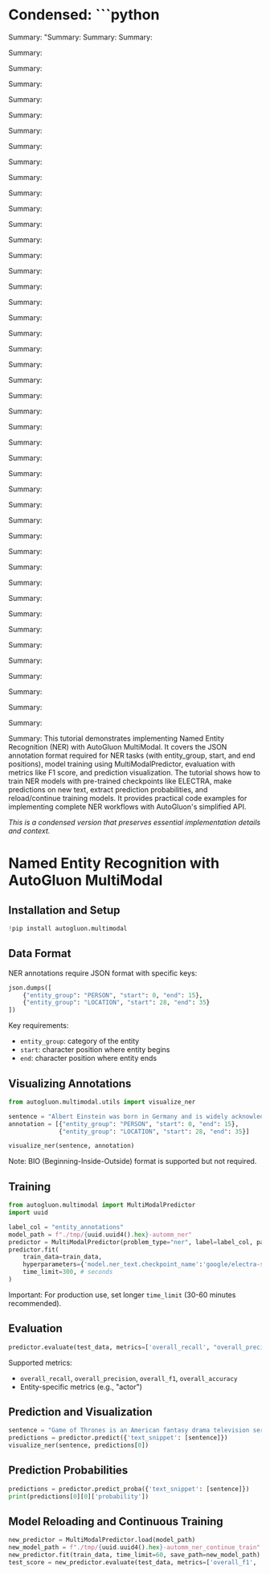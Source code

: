 # Condensed: ```python

Summary: "Summary: 
Summary: 
Summary: 

Summary: 

Summary: 

Summary: 

Summary: 

Summary: 

Summary: 

Summary: 

Summary: 

Summary: 

Summary: 

Summary: 

Summary: 

Summary: 

Summary: 

Summary: 

Summary: 

Summary: 

Summary: 

Summary: 

Summary: 

Summary: 

Summary: 

Summary: 

Summary: 

Summary: 

Summary: 

Summary: 

Summary: 

Summary: 

Summary: 

Summary: 

Summary: 

Summary: 

Summary: 

Summary: 

Summary: 

Summary: 

Summary: 

Summary: 

Summary: 

Summary: 

Summary: 

Summary: 

Summary: 

Summary: This tutorial demonstrates implementing Named Entity Recognition (NER) with AutoGluon MultiModal. It covers the JSON annotation format required for NER tasks (with entity_group, start, and end positions), model training using MultiModalPredictor, evaluation with metrics like F1 score, and prediction visualization. The tutorial shows how to train NER models with pre-trained checkpoints like ELECTRA, make predictions on new text, extract prediction probabilities, and reload/continue training models. It provides practical code examples for implementing complete NER workflows with AutoGluon's simplified API.

*This is a condensed version that preserves essential implementation details and context.*

# Named Entity Recognition with AutoGluon MultiModal

## Installation and Setup

```python
!pip install autogluon.multimodal
```

## Data Format

NER annotations require JSON format with specific keys:
```python
json.dumps([
    {"entity_group": "PERSON", "start": 0, "end": 15},
    {"entity_group": "LOCATION", "start": 28, "end": 35}
])
```

Key requirements:
- `entity_group`: category of the entity
- `start`: character position where entity begins
- `end`: character position where entity ends

## Visualizing Annotations

```python
from autogluon.multimodal.utils import visualize_ner

sentence = "Albert Einstein was born in Germany and is widely acknowledged to be one of the greatest physicists."
annotation = [{"entity_group": "PERSON", "start": 0, "end": 15},
              {"entity_group": "LOCATION", "start": 28, "end": 35}]

visualize_ner(sentence, annotation)
```

Note: BIO (Beginning-Inside-Outside) format is supported but not required.

## Training

```python
from autogluon.multimodal import MultiModalPredictor
import uuid

label_col = "entity_annotations"
model_path = f"./tmp/{uuid.uuid4().hex}-automm_ner"
predictor = MultiModalPredictor(problem_type="ner", label=label_col, path=model_path)
predictor.fit(
    train_data=train_data,
    hyperparameters={'model.ner_text.checkpoint_name':'google/electra-small-discriminator'},
    time_limit=300, # seconds
)
```

Important: For production use, set longer `time_limit` (30-60 minutes recommended).

## Evaluation

```python
predictor.evaluate(test_data, metrics=['overall_recall', "overall_precision", "overall_f1", "actor"])
```

Supported metrics:
- `overall_recall`, `overall_precision`, `overall_f1`, `overall_accuracy`
- Entity-specific metrics (e.g., "actor")

## Prediction and Visualization

```python
sentence = "Game of Thrones is an American fantasy drama television series created by David Benioff"
predictions = predictor.predict({'text_snippet': [sentence]})
visualize_ner(sentence, predictions[0])
```

## Prediction Probabilities

```python
predictions = predictor.predict_proba({'text_snippet': [sentence]})
print(predictions[0][0]['probability'])
```

## Model Reloading and Continuous Training

```python
new_predictor = MultiModalPredictor.load(model_path)
new_model_path = f"./tmp/{uuid.uuid4().hex}-automm_ner_continue_train"
new_predictor.fit(train_data, time_limit=60, save_path=new_model_path)
test_score = new_predictor.evaluate(test_data, metrics=['overall_f1', 'ACTOR'])
```